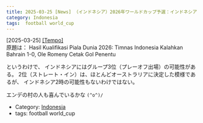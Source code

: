 ```yaml
---
title: 2025-03-25 [News] （インドネシア）2026年ワールドカップ予選：インドネシアがバーレーンに 1-0 で勝利 ---すこしだけ希望が
category: Indonesia
tags:  football world_cup
---
```


[2025-03-25] [[Tempo]](https://www.tempo.co/sepakbola/hasil-kualifikasi-piala-dunia-2026-timnas-indonesia-kalahkan-bahrain-1-0-ole-romeny-cetak-gol-penentu-1224204?utm_source=pocket_saves)  
 原題は：
Hasil Kualifikasi Piala Dunia 2026: Timnas Indonesia Kalahkan Bahrain 1-0, Ole Romeny Cetak Gol Penentu

 というわけで、
インドネシアにはグループ3位（プレーオフ出場）の可能性がある。
2位（ストレート・イン）は、ほとんどオーストラリアに決定した模様であるが、
インドネシア2時の可能性もないわけではない。

 エンデの村の人も喜んでいるかな `(^o^)/`

- Category: [Indonesia](https://merapano.github.io/categories.html#Indonesia)
- tags:  football world_cup

